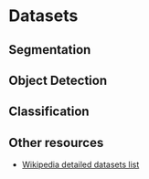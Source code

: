 # Datasets
## Segmentation
## Object Detection
## Classification
## Other resources
- [Wikipedia detailed datasets list](https://en.wikipedia.org/wiki/List_of_datasets_for_machine_learning_research)
